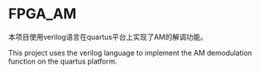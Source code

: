 # FPGA_AM
本项目使用verilog语言在quartus平台上实现了AM的解调功能。

This project uses the verilog language to implement the AM demodulation function on the quartus platform.
